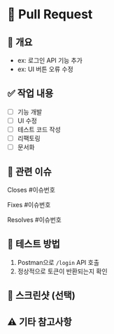 # 📌 Pull Request

## 📄 개요

<!-- 어떤 작업을 했는지 요약해주세요 -->

-   ex: 로그인 API 기능 추가
-   ex: UI 버튼 오류 수정

## ✅ 작업 내용

-   [ ] 기능 개발
-   [ ] UI 수정
-   [ ] 테스트 코드 작성
-   [ ] 리팩토링
-   [ ] 문서화

## 🔗 관련 이슈

<!-- 이 PR과 연결된 이슈 번호를 명시해주세요 -->

Closes #이슈번호

<!-- 또는 -->

Fixes #이슈번호

<!-- 또는 -->

Resolves #이슈번호

## 🧪 테스트 방법

<!-- 어떻게 테스트했는지, 확인해야 할 사항 등을 기재해주세요 -->

1. Postman으로 `/login` API 호출
2. 정상적으로 토큰이 반환되는지 확인

## 📸 스크린샷 (선택)

<!-- UI 변경사항이 있다면 스크린샷 첨부해주세요 -->

## ⚠️ 기타 참고사항

<!-- 리뷰 시 유의할 점이나, 추가 설명이 필요하면 작성해주세요 -->
